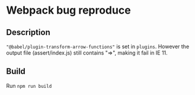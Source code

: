 # Webpack bug reproduce

## Description

`"@babel/plugin-transform-arrow-functions"` is set in `plugins`. However the output file (assert/index.js) still contains "=>", making it fail in IE 11.

## Build

Run `npm run build`
